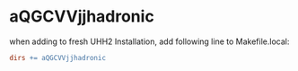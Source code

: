 # aQGCVVjjhadronic
when adding to fresh UHH2 Installation, add following line to Makefile.local:
```Makefile
dirs += aQGCVVjjhadronic
```
